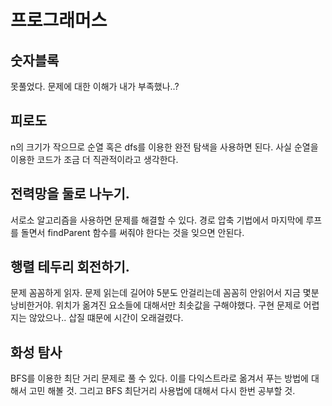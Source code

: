 # 프로그래머스

## 숫자블록

못풀었다. 문제에 대한 이해가 내가 부족했나..?

## 피로도

n의 크기가 작으므로 순열 혹은 dfs를 이용한 완전 탐색을 사용하면 된다. 사실 순열을 이용한 코드가 조금 더 직관적이라고 생각한다.

## 전력망을 둘로 나누기.

서로소 알고리즘을 사용하면 문제를 해결할 수 있다. 경로 압축 기법에서 마지막에 루프를 돌면서 findParent 함수를 써줘야 한다는 것을 잊으면 안된다.

## 행렬 테두리 회전하기.

문제 꼼꼼하게 읽자. 문제 읽는데 길어야 5분도 안걸리는데 꼼꼼히 안읽어서 지금 몇분 낭비한거야. 위치가 옮겨진 요소들에 대해서만 최솟값을 구해야했다. 구현 문제로 어렵지는 않았으나.. 삽질 떄문에 시간이 오래걸렸다.

## 화성 탐사

BFS를 이용한 최단 거리 문제로 풀 수 있다. 이를 다익스트라로 옮겨서 푸는 방법에 대해서 고민 해볼 것. 그리고 BFS 최단거리 사용법에 대해서 다시 한번 공부할 것.

